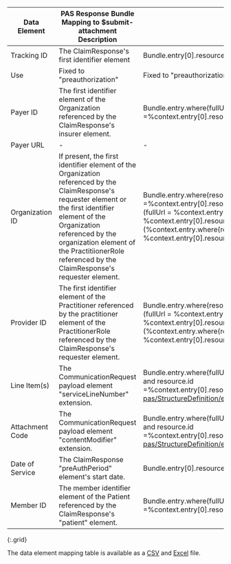 <!-- attachments_to_PAS_Bundle.md
  *****************************************************************************************************
  *                                  WARNING: DO NOT EDIT THIS FILE                                   *
  *                                                                                                   *
  * This file is generated by csv_to_markdown_tabler.ipynb. Any edits you make to this file will be   *
  * overwritten                                                                                       *
  * To change the contents of this file, edit input/images/data-element-mapping.csv                     *
  *****************************************************************************************************
  -->

| Data Element | PAS Response Bundle Mapping to $submit-attachment Description | FHIRPath mapping to $submit-attachment  |
|---|-----------------------|-----------------------------------------------------------|
| Tracking ID | The ClaimResponse's first identifier element | Bundle.entry[0].resource.identifier[0]  |
| Use | Fixed to "preauthorization" | Fixed to "preauthorization"  |
| Payer ID | The first identifier element of the Organization referenced by the ClaimResponse's insurer element. | Bundle.entry.where(fullUrl = %context.entry[0].resource.insurer.reference or (resource.resourceType = 'Organization' and resource.id =%context.entry[0].resource.insurer.reference.split('/').last())).resource.identifier[0]  |
| Payer URL | - | -  |
| Organization ID | If present, the first identifier element of the Organization referenced by the ClaimResponse's requester element or the first identifier element of the Organization referenced by the organization element of the PractitiionerRole referenced by the ClaimResponse's requester element. | Bundle.entry.where(resource.resourceType = 'Organization' and (fullUrl = %context.entry[0].resource.requester.reference or resource.id =%context.entry[0].resource.requester.reference.split('/').last() or (fullUrl = (%context.entry.where(resource.resourceType = 'PractitionerRole' and (fullUrl = %context.entry[0].resource.requester.reference or resource.id = %context.entry[0].resource.requester.reference.split('/').last())).resource.organization.reference) or resource.id = (%context.entry.where(resource.resourceType = 'PractitionerRole' and (fullUrl = %context.entry[0].resource.requester.reference or resource.id = %context.entry[0].resource.requester.reference.split('/').last())).resource.organization.reference).split('/').last()))).resource.identifier[0] |
| Provider ID | The first identifier element of the Practitioner referenced by the practitioner element of the PractitionerRole referenced by the ClaimResponse's requester element. | Bundle.entry.where(resource.resourceType = 'Practitioner' and (fullUrl = (%context.entry.where(resource.resourceType = 'PractitionerRole' and (fullUrl = %context.entry[0].resource.requester.reference or resource.id = %context.entry[0].resource.requester.reference.split('/').last())).resource.practitioner.reference) or resource.id = (%context.entry.where(resource.resourceType = 'PractitionerRole' and (fullUrl = %context.entry[0].resource.requester.reference or resource.id = %context.entry[0].resource.requester.reference.split('/').last())).resource.practitioner.reference).split('/').last())).resource.identifier[0] |
| Line Item(s) | The CommunicationRequest payload element "serviceLineNumber" extension. | Bundle.entry.where(fullUrl = %context.entry[0].resource.communicationRequest.reference or (resource.resourceType = 'CommunicationRequest' and resource.id =%context.entry[0].resource.communicationRequest.reference.split('/').last())).resource.payload.extension.where(url='http://hl7.org/fhir/us/davinci-pas/StructureDefinition/extension-serviceLineNumber').valuePositiveInt |
| Attachment Code | The CommunicationRequest payload element "contentModifier" extension. | Bundle.entry.where(fullUrl = %context.entry[0].resource.communicationRequest.reference or (resource.resourceType = 'CommunicationRequest' and resource.id =%context.entry[0].resource.communicationRequest.reference.split('/').last())).resource.payload.extension.where(url='http://hl7.org/fhir/us/davinci-pas/StructureDefinition/extension-contentModifier').valueCodeableConcept |
| Date of Service | The ClaimResponse "preAuthPeriod" element's start date. | Bundle.entry[0].resource.preAuthPeriod.start  |
| Member ID | The member identifier element of the Patient referenced by the ClaimResponse's "patient" element. | Bundle.entry.where(fullUrl = %context.entry[0].resource.patient.reference or (resource.resourceType = 'Patient' and resource.id =%context.entry[0].resource.patient.reference.split('/').last())).resource.identifier.where('MB' in type.coding.code)  |
{:.grid}

The data element mapping table is available as a [CSV](data-element-mapping.csv) and [Excel](data-element-mapping.xlsx) file.